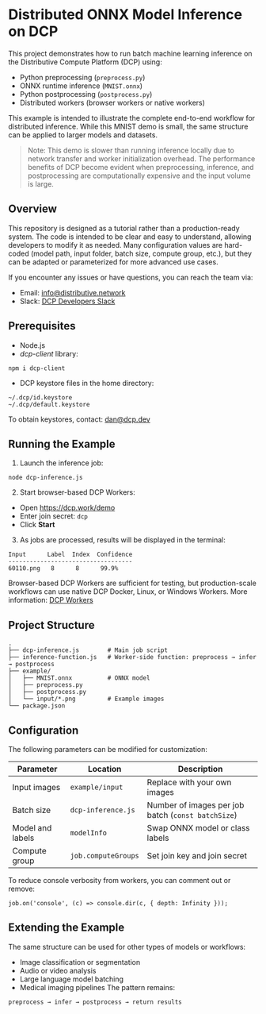 # Distributed ONNX Model Inference on DCP
This project demonstrates how to run batch machine learning inference on the Distributive Compute Platform (DCP) using:

* Python preprocessing (`preprocess.py`)
* ONNX runtime inference (`MNIST.onnx`)
* Python postprocessing (`postprocess.py`)
* Distributed workers (browser workers or native workers)

This example is intended to illustrate the complete end-to-end workflow for distributed inference. While this MNIST demo is small, the same structure can be applied to larger models and datasets.

> Note: This demo is slower than running inference locally due to network transfer and worker initialization overhead. The performance benefits of DCP become evident when preprocessing, inference, and postprocessing are computationally expensive and the input volume is large.

## Overview

This repository is designed as a tutorial rather than a production-ready system. The code is intended to be clear and easy to understand, allowing developers to modify it as needed. Many configuration values are hard-coded (model path, input folder, batch size, compute group, etc.), but they can be adapted or parameterized for more advanced use cases.

If you encounter any issues or have questions, you can reach the team via:

* Email: info@distributive.network
* Slack: [DCP Developers Slack](https://join.slack.com/t/dcp-devs/shared_invite/zt-56v87qj7-fkqZOXFUls8rNzO4mxHaIA)

## Prerequisites

* Node.js
* *dcp-client* library:
```
npm i dcp-client
```
* DCP keystore files in the home directory:
```
~/.dcp/id.keystore
~/.dcp/default.keystore
```
To obtain keystores, contact: dan@dcp.dev

## Running the Example

1. Launch the inference job:
```
node dcp-inference.js
```
2. Start browser-based DCP Workers:
* Open https://dcp.work/demo
* Enter join secret: `dcp`
* Click **Start**
3. As jobs are processed, results will be displayed in the terminal:
```
Input      Label  Index  Confidence
-----------------------------------
60110.png   8      8      99.9%
```
Browser-based DCP Workers are sufficient for testing, but production-scale workflows can use native DCP Docker, Linux, or Windows Workers. More information: [DCP Workers](https://distributive.network/workers)

## Project Structure
```
.
├── dcp-inference.js        # Main job script
├── inference-function.js   # Worker-side function: preprocess → infer → postprocess
├── example/
│   ├── MNIST.onnx          # ONNX model
│   ├── preprocess.py
│   ├── postprocess.py
│   └── input/*.png         # Example images
└── package.json
```

## Configuration
The following parameters can be modified for customization:

| Parameter        | Location            | Description                                        |
| ---------------- | ------------------- | -------------------------------------------------- |
| Input images     | `example/input`     | Replace with your own images                       |
| Batch size       | `dcp-inference.js`  | Number of images per job batch (`const batchSize`) |
| Model and labels | `modelInfo`         | Swap ONNX model or class labels                    |
| Compute group    | `job.computeGroups` | Set join key and join secret                       |

To reduce console verbosity from workers, you can comment out or remove:
```
job.on('console', (c) => console.dir(c, { depth: Infinity }));
```

## Extending the Example

The same structure can be used for other types of models or workflows:
* Image classification or segmentation
* Audio or video analysis
* Large language model batching
* Medical imaging pipelines
The pattern remains:
```
preprocess → infer → postprocess → return results
```

